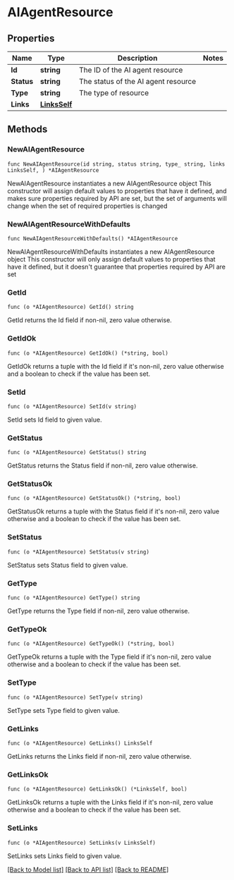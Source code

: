 # AIAgentResource

## Properties

Name | Type | Description | Notes
------------ | ------------- | ------------- | -------------
**Id** | **string** | The ID of the AI agent resource | 
**Status** | **string** | The status of the AI agent resource | 
**Type** | **string** | The type of resource | 
**Links** | [**LinksSelf**](LinksSelf.md) |  | 

## Methods

### NewAIAgentResource

`func NewAIAgentResource(id string, status string, type_ string, links LinksSelf, ) *AIAgentResource`

NewAIAgentResource instantiates a new AIAgentResource object
This constructor will assign default values to properties that have it defined,
and makes sure properties required by API are set, but the set of arguments
will change when the set of required properties is changed

### NewAIAgentResourceWithDefaults

`func NewAIAgentResourceWithDefaults() *AIAgentResource`

NewAIAgentResourceWithDefaults instantiates a new AIAgentResource object
This constructor will only assign default values to properties that have it defined,
but it doesn't guarantee that properties required by API are set

### GetId

`func (o *AIAgentResource) GetId() string`

GetId returns the Id field if non-nil, zero value otherwise.

### GetIdOk

`func (o *AIAgentResource) GetIdOk() (*string, bool)`

GetIdOk returns a tuple with the Id field if it's non-nil, zero value otherwise
and a boolean to check if the value has been set.

### SetId

`func (o *AIAgentResource) SetId(v string)`

SetId sets Id field to given value.


### GetStatus

`func (o *AIAgentResource) GetStatus() string`

GetStatus returns the Status field if non-nil, zero value otherwise.

### GetStatusOk

`func (o *AIAgentResource) GetStatusOk() (*string, bool)`

GetStatusOk returns a tuple with the Status field if it's non-nil, zero value otherwise
and a boolean to check if the value has been set.

### SetStatus

`func (o *AIAgentResource) SetStatus(v string)`

SetStatus sets Status field to given value.


### GetType

`func (o *AIAgentResource) GetType() string`

GetType returns the Type field if non-nil, zero value otherwise.

### GetTypeOk

`func (o *AIAgentResource) GetTypeOk() (*string, bool)`

GetTypeOk returns a tuple with the Type field if it's non-nil, zero value otherwise
and a boolean to check if the value has been set.

### SetType

`func (o *AIAgentResource) SetType(v string)`

SetType sets Type field to given value.


### GetLinks

`func (o *AIAgentResource) GetLinks() LinksSelf`

GetLinks returns the Links field if non-nil, zero value otherwise.

### GetLinksOk

`func (o *AIAgentResource) GetLinksOk() (*LinksSelf, bool)`

GetLinksOk returns a tuple with the Links field if it's non-nil, zero value otherwise
and a boolean to check if the value has been set.

### SetLinks

`func (o *AIAgentResource) SetLinks(v LinksSelf)`

SetLinks sets Links field to given value.



[[Back to Model list]](../README.md#documentation-for-models) [[Back to API list]](../README.md#documentation-for-api-endpoints) [[Back to README]](../README.md)


